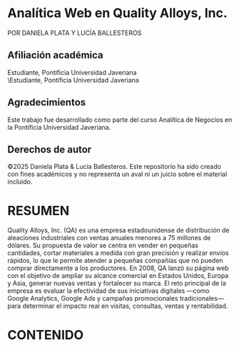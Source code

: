 # Analítica Web en Quality Alloys, Inc.

POR DANIELA PLATA Y LUCÍA BALLESTEROS

## Afiliación académica  
Estudiante, Pontificia Universidad Javeriana  
\Estudiante, Pontificia Universidad Javeriana  

## Agradecimientos
Este trabajo fue desarrollado como parte del curso Analítica de Negocios en la Pontificia Universidad Javeriana.

## Derechos de autor
©2025 Daniela Plata & Lucía Ballesteros. Este repositorio ha sido creado con fines académicos y no representa un aval ni un juicio sobre el material incluido.

# RESUMEN
Quality Alloys, Inc. (QA) es una empresa estadounidense de distribución de aleaciones industriales con ventas anuales menores a 75 millones de dólares. Su propuesta de valor se centra en vender en pequeñas cantidades, cortar materiales a medida con gran precisión y realizar envíos rápidos, lo que le permite atender a pequeñas compañías que no pueden comprar directamente a los productores. En 2008, QA lanzó su página web con el objetivo de ampliar su alcance comercial en Estados Unidos, Europa y Asia, generar nuevas ventas y fortalecer su marca. El reto principal de la empresa es evaluar la efectividad de sus iniciativas digitales —como Google Analytics, Google Ads y campañas promocionales tradicionales— para determinar el impacto real en visitas, consultas, ventas y rentabilidad.

# CONTENIDO

